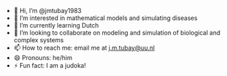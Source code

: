 - 👋 Hi, I’m @jmtubay1983
- 👀 I’m interested in mathematical models and simulating diseases
- 🌱 I’m currently learning Dutch
- 💞️ I’m looking to collaborate on modeling and simulation of biological and complex systems
- 📫 How to reach me: email me at j.m.tubay@uu.nl
- 😄 Pronouns: he/him
- ⚡ Fun fact: I am a judoka!

<!---
jmtubay1983/jmtubay1983 is a ✨ special ✨ repository because its `README.md` (this file) appears on your GitHub profile.
You can click the Preview link to take a look at your changes.
--->
